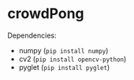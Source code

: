 # crowdPong

Dependencies:
- numpy (```pip install numpy```)
- cv2 (```pip install opencv-python```)
- pyglet (```pip install pyglet```)
